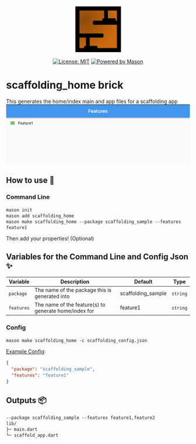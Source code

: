 <p align="center">
<img src="https://raw.githubusercontent.com/sjhorn/scaffolding/master/assets/scaffolding_full.png" height="125" alt="scaffolding logo" />
</p>

<p align="center">
<a href="https://opensource.org/licenses/MIT"><img src="https://img.shields.io/badge/license-MIT-purple.svg" alt="License: MIT"></a>
<a href="https://github.com/felangel/mason"><img src="https://img.shields.io/endpoint?url=https%3A%2F%2Ftinyurl.com%2Fmason-badge" alt="Powered by Mason"></a>
</p>

# scaffolding_home brick

This generates the home/index main and app files for a scaffolding app
![Home Scaffolding](https://raw.githubusercontent.com/sjhorn/mason_bricks/main/bricks/scaffolding/home_scaffold.png)
## How to use 🚀

### Command Line

```
mason init
mason add scaffolding_home
mason make scaffolding_home --package scaffolding_sample --features feature1
```
Then add your properties! (Optional)

## Variables for the Command Line and Config Json ✨

| Variable         | Description                                                | Default                                   | Type     |
| -----------------| ---------------------------------------------------------- | ----------------------------------------- | -------- |
| `package`        | The name of the package this is generated into             | scaffolding_sample                        | `string` |
| `features`       | The name of the feature(s) to generate home/index for      | feature1                                  | `string` |
### Config

`mason make scaffolding_home -c scaffolding_config.json`

[Example Config](https://github.com/sjhorn/mason_bricks/tree/main/bricks/scaffolding/config_template.json):

```json
{
  "package": "scaffolding_sample",
  "features": "feature1"
}
```

## Outputs 📦

```
--package scaffolding_sample --features feature1,feature2
lib/
├─ main.dart
└─ scaffold_app.dart
```


